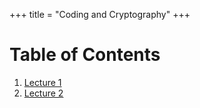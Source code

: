 +++
title = "Coding and Cryptography"
+++

# Table of Contents
1. [Lecture 1](lecture-1)
2. [Lecture 2](lecture-2)

